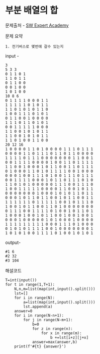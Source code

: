 # 부분 배열의 합 

문제출처 - [SW Expert Academy](https://swexpertacademy.com/main/talk/solvingClub/problemView.do?solveclubId=AXsHTyBaqJgDFARX&contestProbId=AXX1zqK6qIwDFAST&probBoxId=AXs3nF-6yrADFARW&type=USER&problemBoxTitle=20210812_List2실습&problemBoxCnt=10)

문제 요약 

 	1. 전기버스로 몇번에 갈수 있는지

input - 

```
3
5 3 3
0 1 1 0 1 
1 1 0 1 1 
0 1 1 0 0 
0 0 1 0 0 
1 0 1 0 0 
10 8 6
0 1 1 1 1 0 0 0 1 1 
1 1 1 1 1 0 1 0 1 1 
1 1 0 1 0 1 0 1 1 0 
1 0 0 1 1 1 0 1 0 1 
0 1 1 0 0 1 0 0 0 0 
1 1 1 0 1 1 0 1 0 1 
0 0 1 1 1 1 1 0 0 0 
1 1 0 0 1 0 1 0 1 1 
1 1 0 0 1 0 1 0 1 1 
1 1 0 1 0 0 1 1 0 0 
20 12 16
1 0 0 0 0 1 1 0 1 0 0 0 0 1 1 1 0 1 1 1 
0 0 0 0 1 1 0 1 1 1 0 1 1 0 1 1 0 0 0 0 
1 1 1 1 0 1 1 1 0 0 0 0 0 0 0 1 1 0 0 1 
0 0 1 1 1 1 0 0 0 0 1 0 0 1 1 0 1 1 1 1 
1 1 0 0 1 0 0 0 1 0 1 1 0 0 1 1 0 1 1 1 
0 1 0 0 0 1 1 0 1 0 1 1 1 1 0 0 1 0 0 0 
0 0 0 1 0 0 1 1 1 0 1 0 0 1 1 1 0 1 1 1 
0 0 1 1 1 1 0 0 0 1 0 1 1 0 1 1 1 0 1 0 
1 1 0 1 0 1 0 0 0 0 0 1 1 1 0 0 1 1 1 0 
1 0 0 1 1 1 1 1 0 0 0 0 1 1 0 0 1 0 1 1 
0 0 0 0 0 0 0 1 0 0 0 1 0 1 0 1 1 0 1 1 
0 0 0 1 0 1 1 0 1 1 0 0 1 0 1 1 0 0 1 1 
1 1 1 1 1 1 0 1 1 1 1 1 0 0 1 0 1 1 1 0 
1 0 0 1 0 1 1 0 0 1 1 0 1 0 0 0 0 0 0 0 
0 1 1 1 0 0 1 1 1 1 0 1 0 0 1 0 1 1 0 1 
1 0 0 0 1 0 0 1 0 1 1 0 0 1 0 0 1 0 0 1 
0 0 0 1 0 0 0 0 0 1 0 1 0 0 0 1 0 0 0 0 
1 1 1 1 1 1 1 1 1 0 0 0 1 1 1 0 1 0 0 0 
0 1 0 1 0 1 1 1 1 0 0 1 0 0 0 0 0 0 0 1 
1 0 1 0 1 0 0 1 1 1 1 0 1 0 0 1 0 1 0 1

```

output-

```
#1 6
#2 32
#3 104
```

해설코드 

```
T=int(input())
for t in range(1,T+1):
    N,n,m=list(map(int,input().split()))
    lst=[]
    for i in range(N):
        a=list(map(int,input().split()))
        lst.append(a)
    answer=0
    for i in range(N-n+1):
        for j in range(N-m+1):
            b=0
            for z in range(n):
                for x in range(m):
                    b +=lst[i+z][j+x]
            answer=max(answer,b)
    print(f'#{t} {answer}')
```

